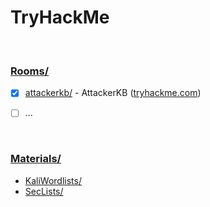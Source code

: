 # TryHackMe


<br />

### [Rooms/](Rooms/)
- [x] [attackerkb/](Rooms/attackerkb/) - AttackerKB ([tryhackme.com](https://tryhackme.com/room/attackerkb))
- [ ] ...



<br />

### [Materials/](Materials/)
-  [KaliWordlists/](Materials/KaliWordlists/)
-  [SecLists/](Materials/SecLists/)

